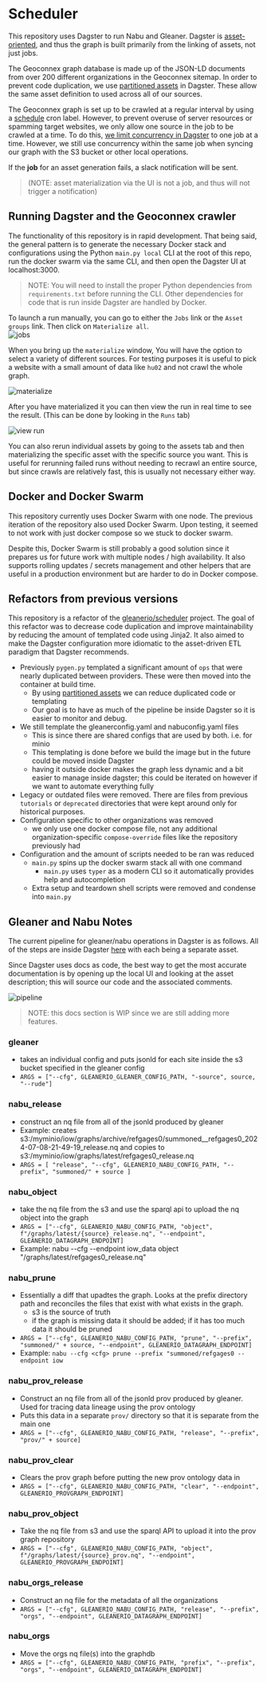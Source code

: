 # Scheduler

This repository uses Dagster to run Nabu and Gleaner. Dagster is [asset-oriented](https://dagster.io/blog/software-defined-assets), and thus the graph is built primarily from the linking of assets, not just jobs.

The Geoconnex graph database is made up of the JSON-LD documents from over 200 different organizations in the Geoconnex sitemap. In order to prevent code duplication, we use [partitioned assets](https://docs.dagster.io/concepts/partitions-schedules-sensors/partitioning-assets) in Dagster. These allow the same asset definition to used across all of our sources.

The Geoconnex graph is set up to be crawled at a regular interval by using a [schedule](https://docs.dagster.io/concepts/automation/schedules) cron label. However, to prevent overuse of server resources or spamming target websites, we only allow one source in the job to be crawled at a time. To do this, [we limit concurrency in Dagster](https://docs.dagster.io/guides/limiting-concurrency-in-data-pipelines#limiting-overall-runs) to one job at a time. However, we still use concurrency within the same job when syncing our graph with the S3 bucket or other local operations.

If the **job** for an asset generation fails, a slack notification will be sent.

> (NOTE: asset materialization via the UI is not a job, and thus will not trigger a notification)

## Running Dagster and the Geoconnex crawler

The functionality of this repository is in rapid development. That being said, the general pattern is to generate the necessary Docker stack and configurations using the Python `main.py local` CLI at the root of this repo, run the docker swarm via the same CLI, and then open the Dagster UI at localhost:3000.

> NOTE: You will need to install the proper Python dependencies from `requirements.txt` before running the CLI. Other dependencies for code that is run inside Dagster are handled by Docker.

To launch a run manually, you can go to either the `Jobs` link or the `Asset groups` link. Then click on `Materialize all`.  
![jobs](./images/jobs.png)

When you bring up the `materialize` window, You will have the option to select a variety of different sources. For testing purposes it is useful to pick a website with a small amount of data like `hu02` and not crawl the whole graph.

![materialize](./images/materialize.png)

After you have materialized it you can then view the run in real time to see the result. (This can be done by looking in the `Runs` tab)

![view run](./images/image-1.png)

You can also rerun individual assets by going to the assets tab and then materializing the specific asset with the specific source you want. This is useful for rerunning failed runs without needing to recrawl an entire source, but since crawls are relatively fast, this is usually not necessary either way.

## Docker and Docker Swarm

This repository currently uses Docker Swarm with one node. The previous iteration of the repository also used Docker Swarm. Upon testing, it seemed to not work with just docker compose so we stuck to docker swarm.

Despite this, Docker Swarm is still probably a good solution since it prepares us for future work with multiple nodes / high availability. It also supports rolling updates / secrets management and other helpers that are useful in a production environment but are harder to do in Docker compose.

## Refactors from previous versions

This repository is a refactor of the [gleanerio/scheduler](https://github.com/gleanerio/gleaner) project. The goal of this refactor was to decrease code duplication and improve maintainability by reducing the amount of templated code using Jinja2. It also aimed to make the Dagster configuration more idiomatic to the asset-driven ETL paradigm that Dagster recommends.

- Previously `pygen.py` templated a significant amount of `ops` that were nearly duplicated between providers. These were then moved into the container at build time.
  - By using [partitioned assets](https://docs.dagster.io/concepts/partitions-schedules-sensors/partitioning-assets) we can reduce duplicated code or templating
  - Our goal is to have as much of the pipeline be inside Dagster so it is easier to monitor and debug.
- We still template the gleanerconfig.yaml and nabuconfig.yaml files
  - This is since there are shared configs that are used by both. i.e. for minio
  - This templating is done before we build the image but in the future could be moved inside Dagster
  - having it outside docker makes the graph less dynamic and a bit easier to manage inside dagster; this could be iterated on however if we want to automate everything fully
- Legacy or outdated files were removed. There are files from previous `tutorials` or `deprecated` directories that were kept around only for historical purposes.
- Configuration specific to other organizations was removed
  - we only use one docker compose file, not any additional organization-specific `compose-override` files like the repository previously had
- Configuration and the amount of scripts needed to be ran was reduced
  - `main.py` spins up the docker swarm stack all with one command
    - `main.py` uses `typer` as a modern CLI so it automatically provides help and autocompletion
  - Extra setup and teardown shell scripts were removed and condense into `main.py`

## Gleaner and Nabu Notes

The current pipeline for gleaner/nabu operations in Dagster is as follows. All of the steps are inside Dagster [here](../code/main.py) with each being a separate asset.

Since Dagster uses docs as code, the best way to get the most accurate documentation is by opening up the local UI and looking at the asset description; this will source our code and the associated comments.

![pipeline](./images/pipeline.png)

> NOTE: this docs section is WIP since we are still adding more features.

### gleaner

- takes an individual config and puts jsonld for each site inside the s3 bucket specified in the gleaner config
- `ARGS = ["--cfg", GLEANERIO_GLEANER_CONFIG_PATH, "-source", source, "--rude"]`

### nabu_release

- construct an nq file from all of the jsonld produced by gleaner
- Example: creates s3:/myminio/iow/graphs/archive/refgages0/summoned\_\_refgages0_2024-07-08-21-49-19_release.nq and copies to s3:/myminio/iow/graphs/latest/refgages0_release.nq
- `ARGS = [ "release", "--cfg", GLEANERIO_NABU_CONFIG_PATH, "--prefix", "summoned/" + source ]`

### nabu_object

- take the nq file from the s3 and use the sparql api to upload the nq object into the graph
- `ARGS = ["--cfg", GLEANERIO_NABU_CONFIG_PATH, "object", f"/graphs/latest/{source}_release.nq", "--endpoint", GLEANERIO_DATAGRAPH_ENDPOINT]`
- Example: nabu --cfg <cfg> --endpoint iow_data object "/graphs/latest/refgages0_release.nq"

### nabu_prune

- Essentially a diff that upadtes the graph. Looks at the prefix directory path and reconciles the files that exist with what exists in the graph.
  - s3 is the source of truth
  - if the graph is missing data it should be added; if it has too much data it should be pruned
- `ARGS = ["--cfg", GLEANERIO_NABU_CONFIG_PATH, "prune", "--prefix", "summoned/" + source, "--endpoint", GLEANERIO_DATAGRAPH_ENDPOINT]`
- Example: `nabu --cfg <cfg> prune --prefix "summoned/refgages0 --endpoint iow`

### nabu_prov_release

- Construct an nq file from all of the jsonld prov produced by gleaner. Used for tracing data lineage using the prov ontology
- Puts this data in a separate `prov/` directory so that it is separate from the main one
- `ARGS = ["--cfg", GLEANERIO_NABU_CONFIG_PATH, "release", "--prefix", "prov/" + source]`

### nabu_prov_clear

- Clears the prov graph before putting the new prov ontology data in
- `ARGS = ["--cfg", GLEANERIO_NABU_CONFIG_PATH, "clear", "--endpoint", GLEANERIO_PROVGRAPH_ENDPOINT]`

### nabu_prov_object

- Take the nq file from s3 and use the sparql API to upload it into the prov graph repository
- `ARGS = ["--cfg", GLEANERIO_NABU_CONFIG_PATH, "object", f"/graphs/latest/{source}_prov.nq", "--endpoint", GLEANERIO_PROVGRAPH_ENDPOINT]`

### nabu_orgs_release

- Construct an nq file for the metadata of all the organizations
- `ARGS = ["--cfg", GLEANERIO_NABU_CONFIG_PATH, "release", "--prefix", "orgs", "--endpoint", GLEANERIO_DATAGRAPH_ENDPOINT]`

### nabu_orgs

- Move the orgs nq file(s) into the graphdb
- `ARGS = ["--cfg", GLEANERIO_NABU_CONFIG_PATH, "prefix", "--prefix", "orgs", "--endpoint", GLEANERIO_DATAGRAPH_ENDPOINT]`
